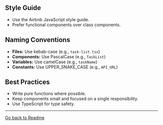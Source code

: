 ## Style Guide

- Use the Airbnb JavaScript style guide.
- Prefer functional components over class components.

## Naming Conventions

- **Files:** Use kebab-case (e.g., `task-list.tsx`)
- **Components:** Use PascalCase (e.g., `TaskList`)
- **Variables:** Use camelCase (e.g., `taskName`)
- **Constants:** Use UPPER_SNAKE_CASE (e.g., `API_URL`)

## Best Practices

- Write pure functions where possible.
- Keep components small and focused on a single responsibility.
- Use TypeScript for type safety.

---

[Go back to Readme](../README.md)
